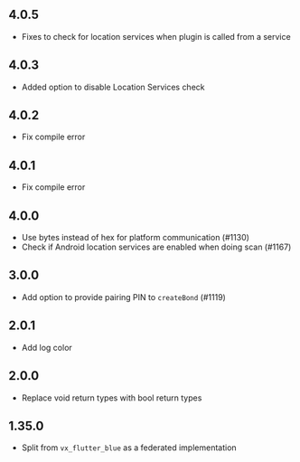 ## 4.0.5

* Fixes to check for location services when plugin is called from a service

## 4.0.3

* Added option to disable Location Services check

## 4.0.2

* Fix compile error

## 4.0.1

* Fix compile error

## 4.0.0

* Use bytes instead of hex for platform communication (#1130)
* Check if Android location services are enabled when doing scan (#1167)

## 3.0.0

* Add option to provide pairing PIN to `createBond` (#1119)

## 2.0.1

* Add log color

## 2.0.0

* Replace void return types with bool return types

## 1.35.0

* Split from `vx_flutter_blue` as a federated implementation
